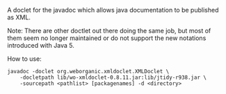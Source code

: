 A doclet for the javadoc which allows java documentation to be published as XML.

Note: There are other doctlet out there doing the same job, but most of them seem no longer maintained or do not support the new notations introduced with Java 5.

How to use:
```
javadoc -doclet org.weborganic.xmldoclet.XMLDoclet \
    -docletpath lib/wo-xmldoclet-0.8.11.jar:lib/jtidy-r938.jar \
    -sourcepath <pathlist> [packagenames] -d <directory>
```